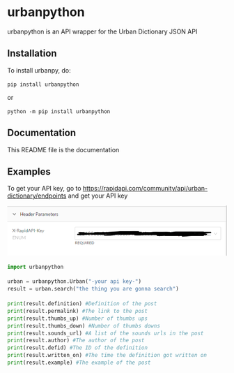 # urbanpython

urbanpython is an API wrapper for the Urban Dictionary JSON API

## Installation

To install urbanpy, do:

``pip install urbanpython``

or

``python -m pip install urbanpython``

## Documentation

This README file is the documentation

## Examples

To get your API key, go to https://rapidapi.com/community/api/urban-dictionary/endpoints and get your API key

![This is your API key](example.png)

```python
import urbanpython

urban = urbanpython.Urban("-your api key-")
result = urban.search("the thing you are gonna search")

print(result.definition) #Definition of the post
print(result.permalink) #The link to the post
print(result.thumbs_up) #Number of thumbs ups
print(result.thumbs_down) #Number of thumbs downs
print(result.sounds_url) #A list of the sounds urls in the post
print(result.author) #The author of the post
print(result.defid) #The ID of the definition
print(result.written_on) #The time the definition got written on
print(result.example) #The example of the post

```
